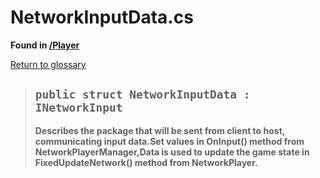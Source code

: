 # NetworkInputData.cs
**Found in [/Player](../BALLISTIC/Assets/Scripts/Player/NetworkInputData.cs)**

[Return to glossary](glossary.md)

> ## `public struct NetworkInputData : INetworkInput`
> **Describes the package that will be sent from client to host, communicating input data.Set values in OnInput() method from NetworkPlayerManager,Data is used to update the game state in FixedUpdateNetwork() method from NetworkPlayer.**
> 
